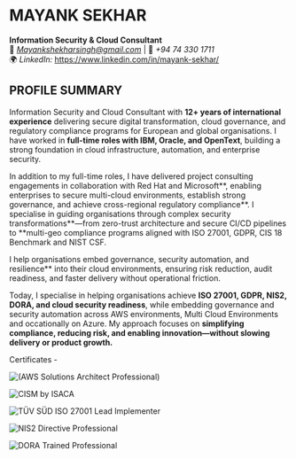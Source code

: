 # **MAYANK SEKHAR**
**Information Security & Cloud Consultant**  
📧 *Mayankshekharsingh@gmail.com* | 📱 *+94 74 330 1711*  
🌍 *LinkedIn:* https://www.linkedin.com/in/mayank-sekhar/

## **PROFILE SUMMARY**
Information Security and Cloud Consultant with **12+ years of international experience** delivering secure digital transformation, cloud governance, and regulatory compliance programs for European and global organisations. I have worked in **full-time roles with IBM, Oracle, and OpenText**, building a strong foundation in cloud infrastructure, automation, and enterprise security.

In addition to my full-time roles, I have delivered project consulting engagements in collaboration with Red Hat and Microsoft**, enabling enterprises to secure multi-cloud environments, establish strong governance, and achieve cross-regional regulatory compliance**. I specialise in guiding organisations through complex security transformations**—from zero-trust architecture and secure CI/CD pipelines to **multi-geo compliance programs aligned with ISO 27001, GDPR, CIS 18 Benchmark and NIST CSF.

I help organisations embed governance, security automation, and resilience** into their cloud environments, ensuring risk reduction, audit readiness, and faster delivery without operational friction.

Today, I specialise in helping organisations achieve **ISO 27001, GDPR, NIS2, DORA, and cloud security readiness**, while embedding governance and security automation across AWS environments, Multi Cloud Environments and occationally on Azure. My approach focuses on **simplifying compliance, reducing risk, and enabling innovation—without slowing delivery or product growth.**


Certificates - 

![(AWS Solutions Architect Professional)](https://github.com/Mynkskhr/Thinkwerke/blob/8495d2408c2fb5b0ff93c59284348957a6bc2424/AWS%20Certified%20Solutions%20Architect%20-%20Professional%20certificate.jpg)

![CISM by ISACA](https://github.com/Mynkskhr/Thinkwerke/blob/8495d2408c2fb5b0ff93c59284348957a6bc2424/CISM-certification.jpg)


![TÜV SÜD ISO 27001 Lead Implementer](https://github.com/Mynkskhr/Thinkwerke/blob/b627dfb5e3f08c4c57ea5bf364cd635cd5eca09c/ISO%2027001%20%20Mayank%20Sekhar.jpg)


![NIS2 Directive Professional](https://github.com/Mynkskhr/Thinkwerke/blob/8495d2408c2fb5b0ff93c59284348957a6bc2424/Mayank%20Sekhar%20NIS2DTP.jpg)


![DORA Trained Professional](https://github.com/Mynkskhr/Thinkwerke/blob/f98b12f5ee297a7d47c0392acdc0378b5ceb0110/Mayank%20Sekhar%20DORATPro.jpg)


